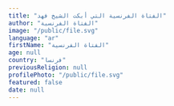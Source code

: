 ```yaml
---
title: "الفتاة الفرنسية التي أبكت الشيخ فهد"
author: "الفتاة الفرنسية"
image: "/public/file.svg"
language: "ar"
firstName: "الفتاة الفرنسية"
age: null
country: "فرنسا"
previousReligion: null
profilePhoto: "/public/file.svg"
featured: false
date: null
---
```


